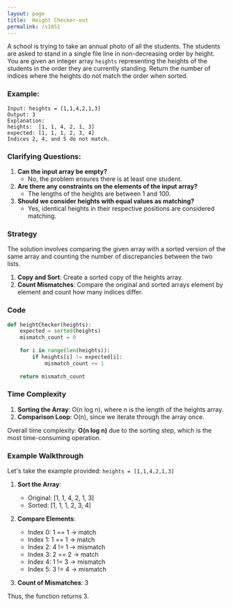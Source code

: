 ```yaml
---
layout: page
title:  Height Checker-out
permalink: /s1051
---
```

A school is trying to take an annual photo of all the students. The students are asked to stand in a single file line in non-decreasing order by height. You are given an integer array `heights` representing the heights of the students in the order they are currently standing. Return the number of indices where the heights do not match the order when sorted.

### Example:
```
Input: heights = [1,1,4,2,1,3]
Output: 3
Explanation: 
heights:  [1, 1, 4, 2, 1, 3]
expected: [1, 1, 1, 2, 3, 4]
Indices 2, 4, and 5 do not match.
```

### Clarifying Questions:
1. **Can the input array be empty?**
   - No, the problem ensures there is at least one student.
2. **Are there any constraints on the elements of the input array?**
   - The lengths of the heights are between 1 and 100.
3. **Should we consider heights with equal values as matching?**
   - Yes, identical heights in their respective positions are considered matching.

### Strategy
The solution involves comparing the given array with a sorted version of the same array and counting the number of discrepancies between the two lists.

1. **Copy and Sort**: Create a sorted copy of the heights array.
2. **Count Mismatches**: Compare the original and sorted arrays element by element and count how many indices differ.

### Code
```python
def heightChecker(heights):
    expected = sorted(heights)
    mismatch_count = 0
    
    for i in range(len(heights)):
        if heights[i] != expected[i]:
            mismatch_count += 1
    
    return mismatch_count
```

### Time Complexity
1. **Sorting the Array**: O(n log n), where n is the length of the heights array.
2. **Comparison Loop**: O(n), since we iterate through the array once.

Overall time complexity: **O(n log n)** due to the sorting step, which is the most time-consuming operation.

### Example Walkthrough
Let's take the example provided: `heights = [1,1,4,2,1,3]`

1. **Sort the Array**:
   - Original: [1, 1, 4, 2, 1, 3]
   - Sorted: [1, 1, 1, 2, 3, 4]

2. **Compare Elements**:
   - Index 0: 1 == 1 → match
   - Index 1: 1 == 1 → match
   - Index 2: 4 != 1 → mismatch
   - Index 3: 2 == 2 → match
   - Index 4: 1 != 3 → mismatch
   - Index 5: 3 != 4 → mismatch

3. **Count of Mismatches**: 3

Thus, the function returns 3.